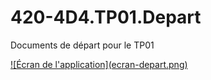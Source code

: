 # 420-4D4.TP01.Depart
Documents de départ pour le TP01

<a href="#">
![Écran de l'application](ecran-depart.png)
</a>
